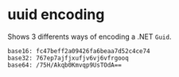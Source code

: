 # uuid encoding

Shows 3 differents ways of encoding a .NET `Guid`.

```console
base16: fc47beff2a09426fa6beaa7d52c4ce74
base32: 767ep7ajfjxufjv6vj6vfrgooq
base64: /75H/Akqb0Kmvqp9UsTOdA==
```
